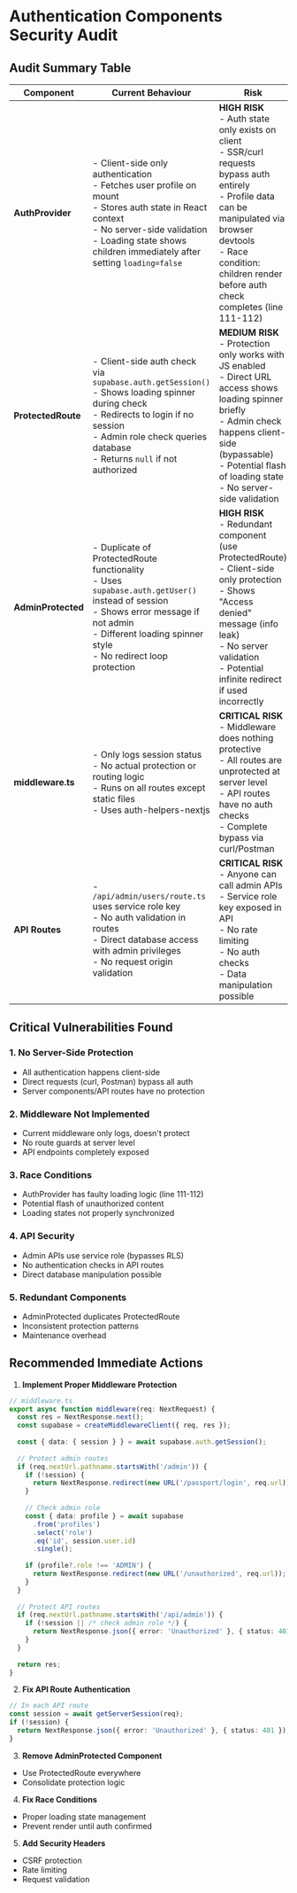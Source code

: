 # Authentication Components Security Audit

## Audit Summary Table

| Component | Current Behaviour | Risk | Improvement |
|-----------|-------------------|------|-------------|
| **AuthProvider** | - Client-side only authentication<br>- Fetches user profile on mount<br>- Stores auth state in React context<br>- No server-side validation<br>- Loading state shows children immediately after setting `loading=false` | **HIGH RISK**<br>- Auth state only exists on client<br>- SSR/curl requests bypass auth entirely<br>- Profile data can be manipulated via browser devtools<br>- Race condition: children render before auth check completes (line 111-112) | - Add server-side auth validation in middleware<br>- Use server components for initial auth state<br>- Implement proper loading boundaries<br>- Fix race condition in loading state logic |
| **ProtectedRoute** | - Client-side auth check via `supabase.auth.getSession()`<br>- Shows loading spinner during check<br>- Redirects to login if no session<br>- Admin role check queries database<br>- Returns `null` if not authorized | **MEDIUM RISK**<br>- Protection only works with JS enabled<br>- Direct URL access shows loading spinner briefly<br>- Admin check happens client-side (bypassable)<br>- Potential flash of loading state<br>- No server-side validation | - Move auth checks to middleware.ts<br>- Implement server-side role validation<br>- Add route guards in Next.js config<br>- Consider RSC with server-side auth |
| **AdminProtected** | - Duplicate of ProtectedRoute functionality<br>- Uses `supabase.auth.getUser()` instead of session<br>- Shows error message if not admin<br>- Different loading spinner style<br>- No redirect loop protection | **HIGH RISK**<br>- Redundant component (use ProtectedRoute)<br>- Client-side only protection<br>- Shows "Access denied" message (info leak)<br>- No server validation<br>- Potential infinite redirect if used incorrectly | - Remove this component entirely<br>- Use `ProtectedRoute` with `requireAdmin=true`<br>- Implement server-side admin validation<br>- Add redirect loop protection |
| **middleware.ts** | - Only logs session status<br>- No actual protection or routing logic<br>- Runs on all routes except static files<br>- Uses auth-helpers-nextjs | **CRITICAL RISK**<br>- Middleware does nothing protective<br>- All routes are unprotected at server level<br>- API routes have no auth checks<br>- Complete bypass via curl/Postman | - Implement actual route protection<br>- Check auth status and redirect<br>- Validate roles for admin routes<br>- Protect API routes<br>- Add CSRF protection |
| **API Routes** | - `/api/admin/users/route.ts` uses service role key<br>- No auth validation in routes<br>- Direct database access with admin privileges<br>- No request origin validation | **CRITICAL RISK**<br>- Anyone can call admin APIs<br>- Service role key exposed in API<br>- No rate limiting<br>- No auth checks<br>- Data manipulation possible | - Add auth checks to all API routes<br>- Validate user session and roles<br>- Remove service role from client APIs<br>- Implement rate limiting<br>- Add request validation |

## Critical Vulnerabilities Found

### 1. **No Server-Side Protection**
- All authentication happens client-side
- Direct requests (curl, Postman) bypass all auth
- Server components/API routes have no protection

### 2. **Middleware Not Implemented**
- Current middleware only logs, doesn't protect
- No route guards at server level
- API endpoints completely exposed

### 3. **Race Conditions**
- AuthProvider has faulty loading logic (line 111-112)
- Potential flash of unauthorized content
- Loading states not properly synchronized

### 4. **API Security**
- Admin APIs use service role (bypasses RLS)
- No authentication checks in API routes
- Direct database manipulation possible

### 5. **Redundant Components**
- AdminProtected duplicates ProtectedRoute
- Inconsistent protection patterns
- Maintenance overhead

## Recommended Immediate Actions

1. **Implement Proper Middleware Protection**
```typescript
// middleware.ts
export async function middleware(req: NextRequest) {
  const res = NextResponse.next();
  const supabase = createMiddlewareClient({ req, res });
  
  const { data: { session } } = await supabase.auth.getSession();
  
  // Protect admin routes
  if (req.nextUrl.pathname.startsWith('/admin')) {
    if (!session) {
      return NextResponse.redirect(new URL('/passport/login', req.url));
    }
    
    // Check admin role
    const { data: profile } = await supabase
      .from('profiles')
      .select('role')
      .eq('id', session.user.id)
      .single();
      
    if (profile?.role !== 'ADMIN') {
      return NextResponse.redirect(new URL('/unauthorized', req.url));
    }
  }
  
  // Protect API routes
  if (req.nextUrl.pathname.startsWith('/api/admin')) {
    if (!session || /* check admin role */) {
      return NextResponse.json({ error: 'Unauthorized' }, { status: 401 });
    }
  }
  
  return res;
}
```

2. **Fix API Route Authentication**
```typescript
// In each API route
const session = await getServerSession(req);
if (!session) {
  return NextResponse.json({ error: 'Unauthorized' }, { status: 401 });
}
```

3. **Remove AdminProtected Component**
- Use ProtectedRoute everywhere
- Consolidate protection logic

4. **Fix Race Conditions**
- Proper loading state management
- Prevent render until auth confirmed

5. **Add Security Headers**
- CSRF protection
- Rate limiting
- Request validation
